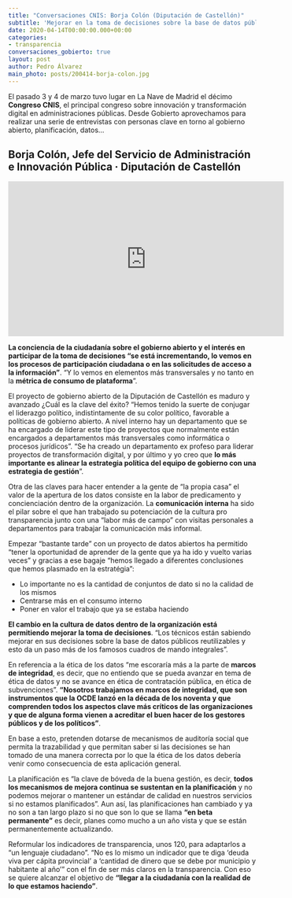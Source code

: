```yaml
---
title: "Conversaciones CNIS: Borja Colón (Diputación de Castellón)"
subtitle: 'Mejorar en la toma de decisiones sobre la base de datos públicos reutilizables'
date: 2020-04-14T00:00:00.000+00:00
categories:
- transparencia
conversaciones_gobierto: true
layout: post
author: Pedro Álvarez
main_photo: posts/200414-borja-colon.jpg
---
```


El pasado 3 y 4 de marzo tuvo lugar en La Nave de Madrid el décimo **Congreso CNIS**, el principal congreso sobre innovación y transformación digital en administraciones públicas. Desde Gobierto aprovechamos para realizar una serie de entrevistas con personas clave en torno al gobierno abierto, planificación, datos...

## Borja Colón, Jefe del Servicio de Administración e Innovación Pública · Diputación de Castellón

<div class="video_wrapper bigger">
<iframe width="560" height="315" src="https://www.youtube.com/embed/gTooRoSfKCM" frameborder="0" allow="accelerometer; autoplay; encrypted-media; gyroscope; picture-in-picture" allowfullscreen></iframe>
</div>

**La conciencia de la ciudadanía sobre el gobierno abierto y el interés en participar de la toma de decisiones “se está incrementando, lo vemos en los procesos de participación ciudadana o en las solicitudes de acceso a la información”**. “Y lo vemos en elementos más transversales y no tanto en la **métrica de consumo de plataforma**”.

El proyecto de gobierno abierto de la Diputación de Castellón es maduro y avanzado ¿Cuál es la clave del éxito? “Hemos tenido la suerte de conjugar el liderazgo político, indistintamente de su color político, favorable a políticas de gobierno abierto. A nivel interno hay un departamento que se ha encargado de liderar este tipo de proyectos que normalmente están encargados a departamentos más transversales como informática o procesos jurídicos”. “Se ha creado un departamento ex profeso para liderar proyectos de transformación digital, y por último y yo creo que **lo más importante es alinear la estrategia política del equipo de gobierno con una estrategia de gestión**”.

Otra de las claves para hacer entender a la gente de “la propia casa” el valor de la apertura de los datos consiste en la labor de predicamento y concienciación dentro de la organización. La **comunicación interna** ha sido el pilar sobre el que han trabajado su potenciación de la cultura pro transparencia junto con una “labor más de campo” con visitas personales a departamentos para trabajar la comunicación más informal. 

Empezar “bastante tarde” con un proyecto de datos abiertos ha permitido “tener la oportunidad de aprender de la gente que ya ha ido y vuelto varias veces” y gracias a ese bagaje “hemos llegado a diferentes conclusiones que hemos plasmado en la estratégia”:

- Lo importante no es la cantidad de conjuntos de dato si no la calidad de los mismos
- Centrarse más en el consumo interno
- Poner en valor el trabajo que ya se estaba haciendo

**El cambio en la cultura de datos dentro de la organización está permitiendo mejorar la toma de decisiones**. “Los técnicos están sabiendo mejorar en sus decisiones sobre la base de datos públicos reutilizables y esto da un paso más de los famosos cuadros de mando integrales”.

En referencia a la ética de los datos “me escoraría más a la parte de **marcos de integridad**, es decir, que no entiendo que se pueda avanzar en tema de ética de datos y no se avance en ética de contratación pública, en ética de subvenciones”. **“Nosotros trabajamos en marcos de integridad, que son instrumentos que la OCDE lanzó en la década de los noventa y que comprenden todos los aspectos clave más críticos de las organizaciones y que de alguna forma vienen a acreditar el buen hacer de los gestores públicos y de los políticos”**.  

En base a esto, pretenden dotarse de mecanismos de auditoría social que permita la trazabilidad y que permitan saber si las decisiones se han tomado de una manera correcta por lo que la ética de los datos debería venir como consecuencia de esta aplicación general.

La planificación es “la clave de bóveda de la buena gestión, es decir, **todos los mecanismos de mejora continua se sustentan en la planificación** y no podemos mejorar o mantener un estándar de calidad en nuestros servicios si no estamos planificados”. Aun así, las planificaciones han cambiado y ya no son a tan largo plazo si no que son lo que se llama **“en beta permanente”** es decir, planes como mucho a un año vista y que se están permanentemente actualizando. 

Reformular los indicadores de transparencia, unos 120, para adaptarlos a “un lenguaje ciudadano”. “No es lo mismo un indicador que te diga ‘deuda viva per cápita provincial’ a ‘cantidad de dinero que se debe por municipio y habitante al año’” con el fin de ser más claros en la transparencia. Con eso se quiere alcanzar el objetivo de **“llegar a la ciudadanía con la realidad de lo que estamos haciendo”**. 
